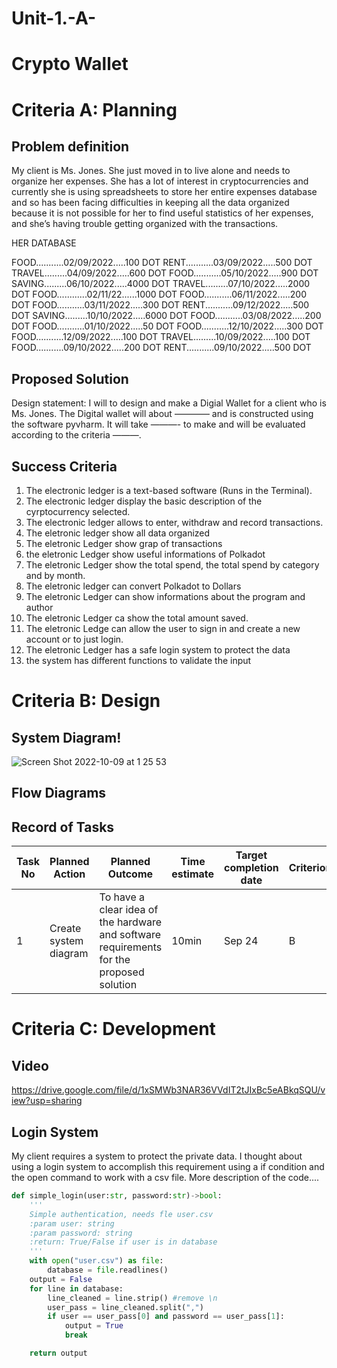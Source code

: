 # Unit-1.-A-
# Crypto Wallet

# Criteria A: Planning

## Problem definition

My client is Ms. Jones. She just moved in to live alone and needs to organize her expenses. She has a lot of interest in cryptocurrencies and currently she is using spreadsheets to store her entire expenses database and so has been facing difficulties in keeping all the data organized because it is not possible for her to find useful statistics of her expenses, and she’s having trouble getting organized with the transactions.

HER DATABASE

FOOD...........02/09/2022.....100 DOT
RENT...........03/09/2022.....500 DOT
TRAVEL.........04/09/2022.....600 DOT
FOOD...........05/10/2022.....900 DOT
SAVING.........06/10/2022.....4000 DOT
TRAVEL.........07/10/2022.....2000 DOT
FOOD............02/11/22......1000 DOT
FOOD...........06/11/2022.....200 DOT
FOOD...........03/11/2022.....300 DOT
RENT...........09/12/2022.....500 DOT
SAVING.........10/10/2022.....6000 DOT
FOOD...........03/08/2022.....200 DOT
FOOD...........01/10/2022.....50 DOT
FOOD...........12/10/2022.....300 DOT
FOOD...........12/09/2022.....100 DOT
TRAVEL.........10/09/2022.....100 DOT
FOOD...........09/10/2022.....200 DOT
RENT...........09/10/2022.....500 DOT


## Proposed Solution

Design statement:
I will to design and make a Digial Wallet for a client who is Ms. Jones. The Digital wallet will about ———— and is constructed using the software pyvharm. It will take  ———- to make and will be evaluated according to the criteria ———.


## Success Criteria
1. The electronic ledger is a text-based software (Runs in the Terminal).
2. The electronic ledger display the basic description of the cyrptocurrency selected.
3. The electronic ledger allows to enter, withdraw and record transactions.
4. The eletronic ledger show all data organized
5. The eletronic Ledger show grap of  transactions
6. the eletronic Ledger show useful informations of Polkadot
7. The eletronic Ledger show the total spend, the total spend by category and by month.
8. The eletronic ledger can convert Polkadot to Dollars
9. The eletronic Ledger can show informations about the program and author
10. The eletronic Ledger ca show the total amount saved.
11. The eletronic Ledge can allow the user to sign in and create a new account or to just login.
12. The eletronic Ledger has a safe login system to protect the data
13. the system has different functions to validate the input

# Criteria B: Design

## System Diagram!

![Screen Shot 2022-10-09 at 1 25 53](https://user-images.githubusercontent.com/111819437/194717569-5c5c2e9a-099d-4881-bdf0-83658332774e.png)




## Flow Diagrams


## Record of Tasks
| Task No | Planned Action                                                | Planned Outcome                                                                                                 | Time estimate | Target completion date | Criterion |
|---------|---------------------------------------------------------------|-----------------------------------------------------------------------------------------------------------------|---------------|------------------------|-----------|
| 1       | Create system diagram                                         | To have a clear idea of the hardware and software requirements for the proposed solution                        | 10min         | Sep 24                 | B         |

# Criteria C: Development
## Video
https://drive.google.com/file/d/1xSMWb3NAR36VVdIT2tJIxBc5eABkqSQU/view?usp=sharing

## Login System
My client requires a system to protect the private data. I thought about using a login system to accomplish this requirement using a if condition and the open command to work with a csv file. More description of the code....
```.py
def simple_login(user:str, password:str)->bool:
    '''
    Simple authentication, needs fle user.csv
    :param user: string
    :param password: string
    :return: True/False if user is in database
    '''
    with open("user.csv") as file:
        database = file.readlines()
    output = False
    for line in database:
        line_cleaned = line.strip() #remove \n
        user_pass = line_cleaned.split(",")
        if user == user_pass[0] and password == user_pass[1]:
            output = True
            break

    return output


```
